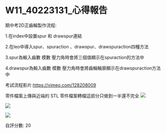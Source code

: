 # W11_40223131_心得報告
期中考2D正齒輪製作流程:

1.在index中設置spur 和 drawspur連結

2.在leo中導入spur、spuraction 、drawspur、drawspuraction四種方法

3.spur為輸入齒數 模數 壓力角時會將三個值顯示在spuraction的方法中

4.drawspur為輸入齒數 模數 壓力角時會將齒輪輪廓顯示在drawspuraction方法中

考試流程影片:https://vimeo.com/128208009

零件檔案上傳與近端的 STL 零件檔案轉檔這部分只做到一半還不完全
![](https://copy.com/djUweJ4EDCArDy1P)



![](https://copy.com/pCUKoKiz4xsBQPfu)


![](https://copy.com/lLR8JShvYoELB7Yi)


自評分數: 20






 